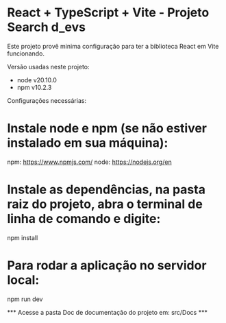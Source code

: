 # React + TypeScript + Vite - Projeto Search d_evs

Este projeto provê minima configuração para ter a biblioteca React em Vite funcionando.

Versão usadas neste projeto:
- node v20.10.0
- npm v10.2.3

Configurações necessárias:

# Instale node e npm (se não estiver instalado em sua máquina):
npm: https://www.npmjs.com/
node: https://nodejs.org/en

# Instale as dependências, na pasta raiz do projeto, abra o terminal de linha de comando e digite:
npm install

# Para rodar a aplicação no servidor local:
npm run dev

*** Acesse a pasta Doc de documentação do projeto em: src/Docs ***